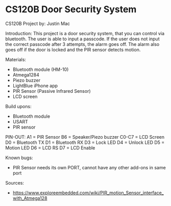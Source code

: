 # CS120B Door Security System
CS120B Project by: Justin Mac

Introduction:
This project is a door security system, that you can control via bluetooth. The user is able to input a passcode. If the user does not input the correct passcode after 3 attempts, the alarm goes off. The alarm also goes off if the door is locked and the PIR sensor detects motion.

Materials:
- Bluetooth module (HM-10)
- Atmega1284
- Piezo buzzer
- LightBlue iPhone app
- PIR Sensor (Passive Infrared Sensor)
- LCD screen

Build upons:
- Bluetooth module
- USART
- PIR sensor 

PIN-OUT:
A1 = PIR Sensor
B6 = Speaker/Piezo buzzer
C0-C7 = LCD Screen
D0 = Bluetooth TX
D1 = Bluetooth RX
D3 = Lock LED
D4 = Unlock LED
D5 = Motion LED
D6 = LCD RS
D7 = LCD Enable

Known bugs:
- PIR Sensor needs its own PORT, cannot have any other add-ons in same port

Sources:
- https://www.exploreembedded.com/wiki/PIR_motion_Sensor_interface_with_Atmega128


